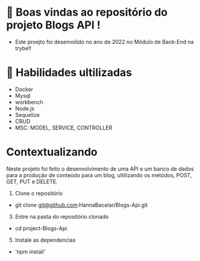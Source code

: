   
  #  📝 Boas vindas ao repositório do projeto Blogs API !

- Este proejto foi desenvolido no ano de 2022 no Módulo de Back-End na trybe!!

# 🚦 Habilidades ultilizadas 
- Docker
- Mysql
- workbench
- Node.js
- Sequelize
- CRUD
- MSC: MODEL, SERVICE, CONTROLLER

# Contextualizando
Neste projeto foi feito  o desenvolvimento de uma API e um banco de dados para a produção de conteúdo para um blog, ultilizando os metódos, POST, GET, PUT e  DELETE. 
  1. Clone o repositório
  - git clone git@github.com:HannaBacelar/Blogs-Api.git
  3. Entre na pasta do repositório clonado
  - cd project-Blogs-Api
  5. Instale as dependencias
   - 'npm install'

